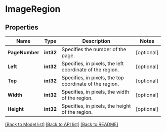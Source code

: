 # ImageRegion

## Properties

Name | Type | Description | Notes
------------ | ------------- | ------------- | -------------
**PageNumber** | **int32** | Specifies the number of the page. | [optional] 
**Left** | **int32** | Specifies, in pixels, the left coordinate of the region. | [optional] 
**Top** | **int32** | Specifies, in pixels, the top coordinate of the region. | [optional] 
**Width** | **int32** | Specifies, in pixels, the width of the region. | [optional] 
**Height** | **int32** | Specifies, in pixels, the height of the region. | [optional] 

[[Back to Model list]](../README.md#documentation-for-models) [[Back to API list]](../README.md#documentation-for-api-endpoints) [[Back to README]](../README.md)


